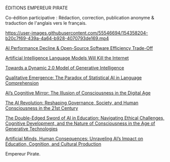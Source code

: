 ÉDITIONS EMPEREUR PIRATE

Co-édition participative : 
Rédaction, correction, publication anonyme & traduction de l'anglais vers le français.

https://user-images.githubusercontent.com/55546694/154358204-b20c7f69-439a-4a64-b928-4070793de169.mp4

[AI Performance Decline & Open-Source Software Efficiency Trade-Off](https://empereur-pirate.medium.com/ai-performance-decline-open-source-software-efficiency-trade-off-991af8354640)

[Artificial Intelligence Language Models Will Kill the Internet](https://empereur-pirate.medium.com/artificial-intelligence-language-models-will-kill-the-internet-a8ce233e18c6)

[Towards a Dynamic 2.0 Model of Generative Intelligence](https://empereur-pirate.medium.com/towards-a-dynamic-2-0-model-of-generative-intelligence-6128d64fb523)

[Qualitative Emergence: The Paradox of Statistical AI in Language Comprehension](https://empereur-pirate.medium.com/qualitative-emergence-the-paradox-of-statistical-ai-in-language-comprehension-ccd1e221423e)

[AI’s Cognitive Mirror: The Illusion of Consciousness in the Digital Age](https://empereur-pirate.medium.com/ais-cognitive-mirror-the-illusion-of-consciousness-in-the-digital-age-46f3ddae60a6)

[The AI Revolution: Reshaping Governance, Society, and Human Consciousness in the 21st Century](https://empereur-pirate.medium.com/the-ai-revolution-reshaping-governance-society-and-human-consciousness-in-the-21st-century-b8cfd4215297)

[The Double-Edged Sword of AI in Education: Navigating Ethical Challenges, Cognitive Development, and the Nature of Consciousness in the Age of Generative Technologies](https://empereur-pirate.medium.com/the-double-edged-sword-of-ai-in-education-navigating-ethical-challenges-cognitive-development-2e71d5aca1d1)

[Artificial Minds, Human Consequences: Unraveling AI’s Impact on Education, Cognition, and Cultural Production](https://empereur-pirate.medium.com/artificial-minds-human-consequences-unraveling-ais-impact-on-education-cognition-and-cultural-a503b88d4524)

Empereur Pirate.
